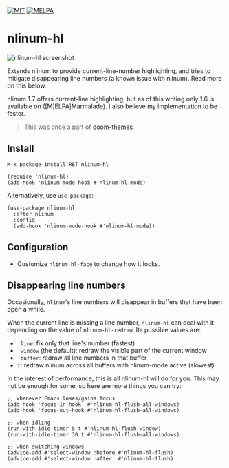 [![MIT](https://img.shields.io/badge/license-MIT-green.svg)](./LICENSE)
[![MELPA](http://melpa.org/packages/solaire-mode-badge.svg)](http://melpa.org/#/solaire-mode)

# nlinum-hl

![nlinum-hl screenshot](/../screenshots/nlinum-hl.png)

Extends nlinum to provide current-line-number highlighting, and tries to
mitigate disappearing line numbers (a known issue with nlinum). Read more on
this below.

nlinum 1.7 offers current-line highlighting, but as of this writing only 1.6 is
available on ([M]ELPA|Marmalade). I also believe my implementation to be faster.

> This was once a part of [doom-themes]

## Install

`M-x package-install RET nlinum-hl`

```emacs-lisp
(require 'nlinum-hl)
(add-hook 'nlinum-mode-hook #'nlinum-hl-mode)
```

Alternatively, use `use-package`:

```emacs-lisp
(use-package nlinum-hl
  :after nlinum
  :config
  (add-hook 'nlinum-mode-hook #'nlinum-hl-mode))
```

## Configuration

+ Customize `nlinum-hl-face` to change how it looks.


## Disappearing line numbers

Occasionally, `nlinum`'s line numbers will disappear in buffers that have been
open a while.

When the current line is missing a line number, `nlinum-hl` can deal with it
depending on the value of `nlinum-hl-redraw`. Its possible values are:

+ `'line`: fix only that line's number (fastest)
+ `'window` (the default): redraw the visible part of the current window
+ `'buffer`: redraw all line numbers in that buffer
+ `t`: redraw nlinum across all buffers with nlinum-mode active (slowest)

In the interest of performance, this is all nlinum-hl will do for you. This may
not be enough for some, so here are more things you can try:

```emacs-lisp
;; whenever Emacs loses/gains focus
(add-hook 'focus-in-hook  #'nlinum-hl-flush-all-windows)
(add-hook 'focus-out-hook #'nlinum-hl-flush-all-windows)

;; when idling
(run-with-idle-timer 5 t #'nlinum-hl-flush-window)
(run-with-idle-timer 30 t #'nlinum-hl-flush-all-windows)

;; when switching windows
(advice-add #'select-window :before #'nlinum-hl-flush)
(advice-add #'select-window :after  #'nlinum-hl-flush)
```


[doom-themes]: https://github.com/hlissner/emacs-doom-themes

